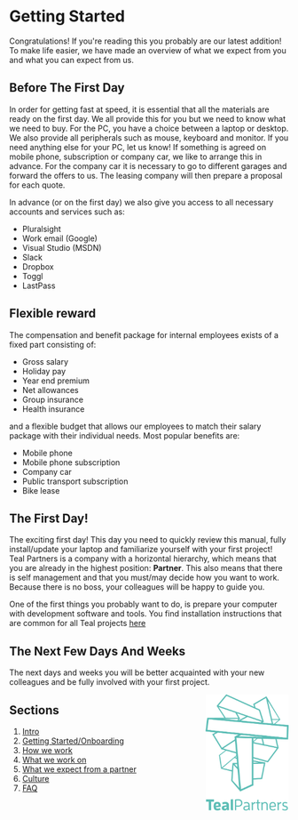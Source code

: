 # Getting Started

Congratulations! If you're reading this you probably are our latest addition!  
To make life easier, we have made an overview of what we expect from you and what you can expect from us.

## Before The First Day

In order for getting fast at speed, it is essential that all the materials are ready on the first day.
We all provide this for you but we need to know what we need to buy.
For the PC, you have a choice between a laptop or desktop.
We also provide all peripherals such as mouse, keyboard and monitor.
If you need anything else for your PC, let us know!
If something is agreed on mobile phone, subscription or company car, we like to arrange this in advance. 
For the company car it is necessary to go to different garages and forward the offers to us.
The leasing company will then prepare a proposal for each quote.

In advance (or on the first day) we also give you access to all necessary accounts and services such as:
* Pluralsight
* Work email (Google)
* Visual Studio (MSDN)
* Slack
* Dropbox
* Toggl
* LastPass

## Flexible reward 

The compensation and benefit package for internal employees exists of a fixed part consisting of:
* Gross salary
* Holiday pay
* Year end premium
* Net allowances
* Group insurance
* Health insurance

and a flexible budget that allows our employees to match their salary package with their individual needs. Most popular benefits are:
* Mobile phone
* Mobile phone subscription
* Company car
* Public transport subscription
* Bike lease


## The First Day!

The exciting first day!
This day you need to quickly review this manual, fully install/update your laptop and familiarize yourself with your first project! 
Teal Partners is a company with a horizontal hierarchy, which means that you are already in the highest position: **Partner**.
This also means that there is self management and that you must/may decide how you want to work.
Because there is no boss, your colleagues will be happy to guide you.

One of the first things you probably want to do, is prepare your computer with development software and tools. You find installation instructions that are common for all Teal projects [here](/PrepareYourComputer.md)

## The Next Few Days And Weeks

The next days and weeks you will be better acquainted with your new colleagues and be fully involved with your first project.


<img align="right" src="media/Tealpartners_teal-02.png" width="150">

## Sections
1. [Intro](https://github.com/tealpartners/handbook/blob/master/README.md)
3. [Getting Started/Onboarding](https://github.com/tealpartners/handbook/blob/master/GettingStarted.md)
4. [How we work](https://github.com/tealpartners/handbook/blob/master/HowWeWork.md)
4. [What we work on](https://github.com/tealpartners/handbook/blob/master/WhatWeWorkOn.md)
5. [What we expect from a partner](https://github.com/tealpartners/handbook/blob/master/Expectations.md)
6. [Culture](https://github.com/tealpartners/handbook/blob/master/Culture.md)
7. [FAQ](https://github.com/tealpartners/handbook/blob/master/FAQ.md)
